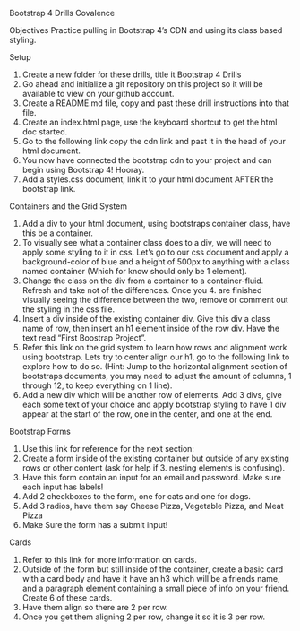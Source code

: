 Bootstrap 4 Drills
Covalence

Objectives
Practice pulling in Bootstrap 4’s CDN and using its class based styling.

Setup

1.  Create a new folder for these drills, title it Bootstrap 4 Drills
2.  Go ahead and initialize a git repository on this project so it will be available to view on your github account.
3.  Create a README.md file, copy and past these drill instructions into that file.
4.  Create an index.html page, use the keyboard shortcut to get the html doc started.
5.  Go to the following link copy the cdn link and past it in the head of your html document.
6.  You now have connected the bootstrap cdn to your project and can begin using Bootstrap 4! Hooray.
7.  Add a styles.css document, link it to your html document AFTER the bootstrap link.

Containers and the Grid System

1.  Add a div to your html document, using bootstraps container class, have this be a container.
2.  To visually see what a container class does to a div, we will need to apply some styling to it in css. Let’s go to our css document and apply a background-color of blue and a height of 500px to anything with a class named container (Which for know should only be 1 element).
3.  Change the class on the div from a container to a container-fluid. Refresh and take not of the differences. Once you 4. are finished visually seeing the difference between the two, remove or comment out the styling in the css file.
4.  Insert a div inside of the existing container div. Give this div a class name of row, then insert an h1 element inside of the row div. Have the text read “First Boostrap Project”.
5.  Refer this link on the grid system to learn how rows and alignment work using bootstrap. Lets try to center align our h1, go to the following link to explore how to do so. (Hint: Jump to the horizontal alignment section of bootstraps documents, you may need to adjust the amount of columns, 1 through 12, to keep everything on 1 line).
6.  Add a new div which will be another row of elements. Add 3 divs, give each some text of your choice and apply bootstrap styling to have 1 div appear at the start of the row, one in the center, and one at the end.

Bootstrap Forms

1.  Use this link for reference for the next section:
2.  Create a form inside of the existing container but outside of any existing rows or other content (ask for help if 3. nesting elements is confusing).
3.  Have this form contain an input for an email and password. Make sure each input has labels!
4.  Add 2 checkboxes to the form, one for cats and one for dogs.
5.  Add 3 radios, have them say Cheese Pizza, Vegetable Pizza, and Meat Pizza
6.  Make Sure the form has a submit input!

Cards

1.  Refer to this link for more information on cards.
2.  Outside of the form but still inside of the container, create a basic card with a card body and have it have an h3 which will be a friends name, and a paragraph element containing a small piece of info on your friend. Create 6 of these cards.
3.  Have them align so there are 2 per row.
4.  Once you get them aligning 2 per row, change it so it is 3 per row.
